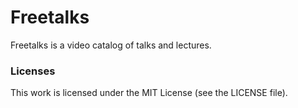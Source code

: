 Freetalks
=========

Freetalks is a video catalog of talks and lectures.

### Licenses

This work is licensed under the MIT License (see the LICENSE file).

